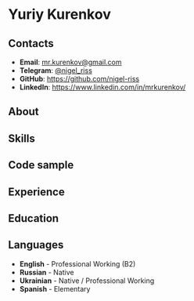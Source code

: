 # Yuriy Kurenkov

## Contacts
* **Email**: [mr.kurenkov@gmail.com](mailto:mr.kurenkov@gmail.com)
* **Telegram**: [@nigel_riss](https://t.me/nigel_riss)
* **GitHub**: <https://github.com/nigel-riss>
* **LinkedIn**: <https://www.linkedin.com/in/mrkurenkov/>

## About

## Skills

## Code sample

## Experience

## Education

## Languages
* **English** - Professional Working (B2)
* **Russian** - Native
* **Ukrainian** - Native / Professional Working
* **Spanish** - Elementary

